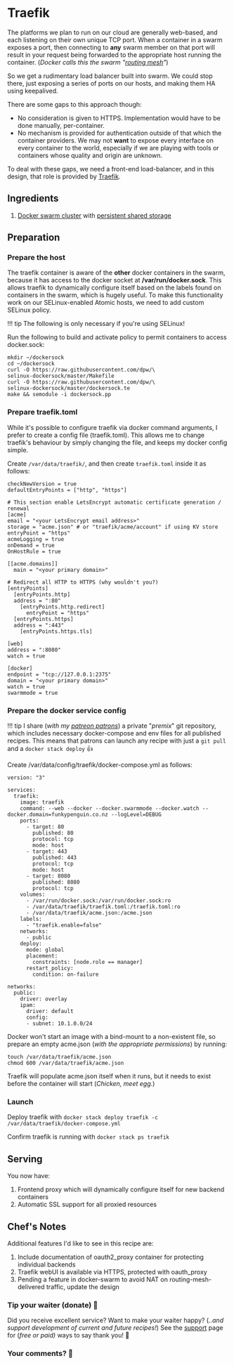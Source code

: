 # Traefik

The platforms we plan to run on our cloud are generally web-based, and each listening on their own unique TCP port. When a container in a swarm exposes a port, then connecting to **any** swarm member on that port will result in your request being forwarded to the appropriate host running the container. (_Docker calls this the swarm "[routing mesh](https://docs.docker.com/engine/swarm/ingress/)"_)

So we get a rudimentary load balancer built into swarm. We could stop there, just exposing a series of ports on our hosts, and making them HA using keepalived.

There are some gaps to this approach though:

- No consideration is given to HTTPS. Implementation would have to be done manually, per-container.
- No mechanism is provided for authentication outside of that which the container providers. We may not **want** to expose every interface on every container to the world, especially if we are playing with tools or containers whose quality and origin are unknown.

To deal with these gaps, we need a front-end load-balancer, and in this design, that role is provided by [Traefik](https://traefik.io/).

## Ingredients

1. [Docker swarm cluster](/ha-docker-swarm/design/) with [persistent shared storage](/ha-docker-swarm/shared-storage-ceph.md)

## Preparation

### Prepare the host

The traefik container is aware of the __other__ docker containers in the swarm, because it has access to the docker socket at **/var/run/docker.sock**. This allows traefik to dynamically configure itself based on the labels found on containers in the swarm, which is hugely useful. To make this functionality work on our SELinux-enabled Atomic hosts, we need to add custom SELinux policy.

!!! tip
    The following is only necessary if you're using SELinux!

Run the following to build and activate policy to permit containers to access docker.sock:

```
mkdir ~/dockersock
cd ~/dockersock
curl -O https://raw.githubusercontent.com/dpw/\
selinux-dockersock/master/Makefile
curl -O https://raw.githubusercontent.com/dpw/\
selinux-dockersock/master/dockersock.te
make && semodule -i dockersock.pp
```

### Prepare traefik.toml

While it's possible to configure traefik via docker command arguments, I prefer to create a config file (traefik.toml). This allows me to change traefik's behaviour by simply changing the file, and keeps my docker config simple.

Create ```/var/data/traefik/```, and then create ```traefik.toml``` inside it as follows:

```
checkNewVersion = true
defaultEntryPoints = ["http", "https"]

# This section enable LetsEncrypt automatic certificate generation / renewal
[acme]
email = "<your LetsEncrypt email address>"
storage = "acme.json" # or "traefik/acme/account" if using KV store
entryPoint = "https"
acmeLogging = true
onDemand = true
OnHostRule = true

[[acme.domains]]
  main = "<your primary domain>"

# Redirect all HTTP to HTTPS (why wouldn't you?)
[entryPoints]
  [entryPoints.http]
  address = ":80"
    [entryPoints.http.redirect]
      entryPoint = "https"
  [entryPoints.https]
  address = ":443"
    [entryPoints.https.tls]

[web]
address = ":8080"
watch = true

[docker]
endpoint = "tcp://127.0.0.1:2375"
domain = "<your primary domain>"
watch = true
swarmmode = true
```


### Prepare the docker service config

!!! tip
        I share (_with my [patreon patrons](https://www.patreon.com/funkypenguin)_) a private "_premix_" git repository, which includes necessary docker-compose and env files for all published recipes. This means that patrons can launch any recipe with just a ```git pull``` and a ```docker stack deploy``` 👍


Create /var/data/config/traefik/docker-compose.yml as follows:

```
version: "3"

services:
  traefik:
    image: traefik
    command: --web --docker --docker.swarmmode --docker.watch --docker.domain=funkypenguin.co.nz --logLevel=DEBUG
    ports:
      - target: 80
        published: 80
        protocol: tcp
        mode: host
      - target: 443
        published: 443
        protocol: tcp
        mode: host
      - target: 8080
        published: 8080
        protocol: tcp
    volumes:
      - /var/run/docker.sock:/var/run/docker.sock:ro
      - /var/data/traefik/traefik.toml:/traefik.toml:ro
      - /var/data/traefik/acme.json:/acme.json
    labels:
      - "traefik.enable=false"
    networks:
      - public
    deploy:
      mode: global
      placement:
        constraints: [node.role == manager]
      restart_policy:
        condition: on-failure

networks:
  public:
    driver: overlay
    ipam:
      driver: default
      config:
      - subnet: 10.1.0.0/24
```

Docker won't start an image with a bind-mount to a non-existent file, so prepare an empty acme.json (_with the appropriate permissions_) by running:

```
touch /var/data/traefik/acme.json
chmod 600 /var/data/traefik/acme.json
```

Traefik will populate acme.json itself when it runs, but it needs to exist before the container will start (_Chicken, meet egg._)

### Launch

Deploy traefik with ```docker stack deploy traefik -c /var/data/traefik/docker-compose.yml```

Confirm traefik is running with ```docker stack ps traefik```

## Serving

You now have:

1. Frontend proxy which will dynamically configure itself for new backend containers
2. Automatic SSL support for all proxied resources


## Chef's Notes

Additional features I'd like to see in this recipe are:

1. Include documentation of oauth2_proxy container for protecting individual backends
2. Traefik webUI is available via HTTPS, protected with oauth_proxy
3. Pending a feature in docker-swarm to avoid NAT on routing-mesh-delivered traffic, update the design

### Tip your waiter (donate) 👏

Did you receive excellent service? Want to make your waiter happy? (_..and support development of current and future recipes!_) See the [support](/support/) page for (_free or paid)_ ways to say thank you! 👏

### Your comments? 💬
